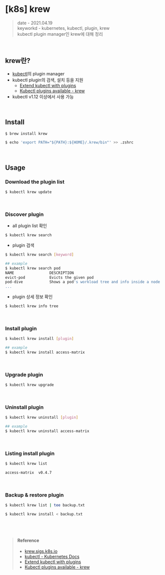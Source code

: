 # [k8s] krew
> date - 2021.04.19  
> keyworkd - kubernetes, kubectl, plugin, krew  
> kubectl plugin manager인 krew에 대해 정리

<br>

## krew란?
* [kubectl](https://kubernetes.io/docs/reference/kubectl/)의 plugin manager
* kubectl plugin의 검색, 설치 등을 지원
  * [Extend kubectl with plugins](https://kubernetes.io/docs/tasks/extend-kubectl/kubectl-plugins/)
  * [Kubectl plugins available - krew](https://krew.sigs.k8s.io/plugins/)
* kubectl v1.12 이상에서 사용 가능


<br>

## Install
```sh
$ brew install krew

$ echo 'export PATH="${PATH}:${HOME}/.krew/bin"' >> .zshrc
```


<br>

## Usage

### Download the plugin list
```sh
$ kubectl krew update
```

<br>

### Discover plugin
* all plugin list 확인
```sh
$ kubectl krew search
```

* plugin 검색
```sh
$ kubectl krew search [keyword]

## example
$ kubectl krew search pod
NAME                DESCRIPTION                                         INSTALLED
evict-pod           Evicts the given pod                                no
pod-dive            Shows a pod's workload tree and info inside a node  no
...
```

* plugin 상세 정보 확인
```sh
$ kubectl krew info tree
```

<br>

### Install plugin
```sh
$ kubectl krew install [plugin]

## example
$ kubectl krew install access-matrix
```

<br>

### Upgrade plugin
```sh
$ kubectl krew upgrade
```

<br>

### Uninstall plugin
```sh
$ kubectl krew uninstall [plugin]

## example
$ kubectl krew uninstall access-matrix
```

<br>

### Listing install plugin
```sh
$ kubectl krew list

access-matrix  v0.4.7
```

<br>

### Backup & restore plugin
```sh
$ kubectl krew list | tee backup.txt

$ kubectl krew install < backup.txt
```


<br><br>

> #### Reference
> * [krew.sigs.k8s.io](https://krew.sigs.k8s.io/)
> * [kubectl - Kubernetes Docs](https://kubernetes.io/docs/reference/kubectl/)
> * [Extend kubectl with plugins](https://kubernetes.io/docs/tasks/extend-kubectl/kubectl-plugins/)
> * [Kubectl plugins available - krew](https://krew.sigs.k8s.io/plugins/)
